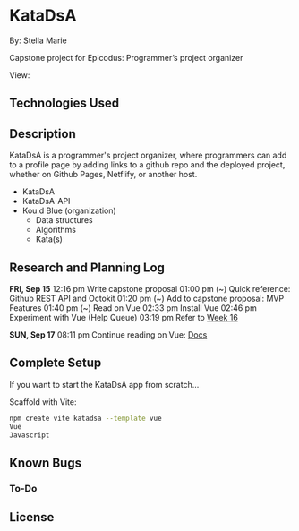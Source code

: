 # KataDsA

By: Stella Marie

Capstone project for Epicodus: Programmer’s project organizer

View:

## Technologies Used

## Description

KataDsA is a programmer's project organizer, where programmers can add to a profile page by adding links to a github repo and the deployed project, whether on Github Pages, Netflify, or another host.

- KataDsA
- KataDsA-API
- Kou.d Blue (organization)
    - Data structures
    - Algorithms
    - Kata(s)

## Research and Planning Log

**FRI, Sep 15**
12:16 pm Write capstone proposal
01:00 pm (~) Quick reference: Github REST API and Octokit
01:20 pm (~) Add to capstone proposal: MVP Features
01:40 pm (~) Read on Vue
02:33 pm Install Vue
02:46 pm Experiment with Vue (Help Queue)
03:19 pm Refer to [Week 16](https://github.com/SmKou/week-16)

**SUN, Sep 17**
08:11 pm Continue reading on Vue: [Docs](https://vuejs.org/guide/essentials/application.html)

## Complete Setup

If you want to start the KataDsA app from scratch...

Scaffold with Vite:
```bash
npm create vite katadsa --template vue
Vue
Javascript
```

## Known Bugs

### To-Do

## License